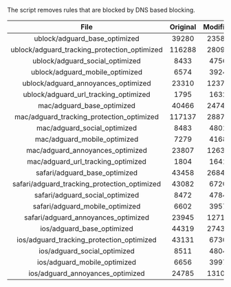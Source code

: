 The script removes rules that are blocked by DNS based blocking.


| File | Original | Modified |
|:----:|:-----:|:-----:|
| ublock/adguard_base_optimized | 39280 | 23581 |
| ublock/adguard_tracking_protection_optimized | 116288 | 28095 |
| ublock/adguard_social_optimized | 8433 | 4756 |
| ublock/adguard_mobile_optimized | 6574 | 3924 |
| ublock/adguard_annoyances_optimized | 23310 | 12373 |
| ublock/adguard_url_tracking_optimized | 1795 | 1632 |
| mac/adguard_base_optimized | 40466 | 24742 |
| mac/adguard_tracking_protection_optimized | 117137 | 28873 |
| mac/adguard_social_optimized | 8483 | 4801 |
| mac/adguard_mobile_optimized | 7279 | 4168 |
| mac/adguard_annoyances_optimized | 23807 | 12630 |
| mac/adguard_url_tracking_optimized | 1804 | 1641 |
| safari/adguard_base_optimized | 43458 | 26844 |
| safari/adguard_tracking_protection_optimized | 43082 | 6720 |
| safari/adguard_social_optimized | 8472 | 4784 |
| safari/adguard_mobile_optimized | 6602 | 3957 |
| safari/adguard_annoyances_optimized | 23945 | 12710 |
| ios/adguard_base_optimized | 44319 | 27439 |
| ios/adguard_tracking_protection_optimized | 43131 | 6730 |
| ios/adguard_social_optimized | 8511 | 4804 |
| ios/adguard_mobile_optimized | 6656 | 3997 |
| ios/adguard_annoyances_optimized | 24785 | 13100 |